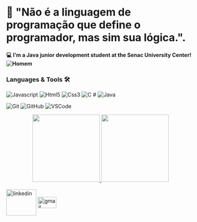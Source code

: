 # :man: "Não é a linguagem de programação que define o programador, mas sim sua lógica.".

#### :computer: I'm a Java junior development student at the Senac University Center!![Homem](https://blogdokelmer.files.wordpress.com/2009/06/fighomemletracaminhando.gif )

### Languages & Tools 🛠

 ![Javascript](https://img.shields.io/badge/-Javascript-05122A?style=flat&logo=js&logoColor=yellow) ![Html5](https://img.shields.io/badge/-Html-05122A?style=flat&logo=html5&logoColor=red) ![Css3](https://img.shields.io/badge/-Css-05122A?style=flat&logo=css3&logoColor=blue) ![C #](https://img.shields.io/badge/-CSharp-05122A?style=flat&logo=csharp&logoColor=green) ![Java](https://img.shields.io/badge/-Java-05122A?style=flat&logo=Java) 

![Git](https://img.shields.io/badge/-Git-05122A?style=flat&logo=git) ![GitHub](https://img.shields.io/badge/-GitHub-05122A?style=flat&logo=github) ![VSCode](https://img.shields.io/badge/-VSCode-05122A?style=flat&logo=visual-studio-code&logoColor=007ACC)&nbsp;

   



<div align="center">
  <a href="https://github.com/MarcosMattap">
  <img height="180em" src="https://github-readme-stats.vercel.app/api?username=MarcosMattap&show_icons=true&theme=algolia&include_all_commits=true&count_private=true"/>
  <img height="180em" src="https://github-readme-stats.vercel.app/api/top-langs/?username=MarcosMattap&layout=compact&langs_count=7&theme=algolia"/>
</div>



<!--<div style="display:inline_block"><br>
    <img align="center"alt="linux"height="30"width="40"src="https://cdn.jsdelivr.net/gh/devicons/devicon/icons/linux/linux-original.svg">
    <img align="center"alt="vim"height="30"width="40"src="https://cdn.jsdelivr.net/gh/devicons/devicon/icons/vim/vim-original.svg">
    <img align="center"alt="debian"height="30"width="40"src="https://cdn.jsdelivr.net/gh/devicons/devicon/icons/debian/debian-original.svg">
    <img align="center"alt="slackware"height="30"width="40"src="https://upload.wikimedia.org/wikipedia/commons/3/34/Slackware_logo.svg">
    <img align="center"alt="java"height="30"width="40"src="https://cdn.jsdelivr.net/gh/devicons/devicon/icons/java/java-original.svg">
    <img align="center"alt="spring"height="30"width="40"src="https://cdn.jsdelivr.net/gh/devicons/devicon/icons/spring/spring-original.svg">
    <img align="center"alt="html"height="30"width="40"src="https://cdn.jsdelivr.net/gh/devicons/devicon/icons/html5/html5-original.svg">    
    <img align="center"alt="css"height="30"width="40"src="https://cdn.jsdelivr.net/gh/devicons/devicon/icons/css3/css3-original.svg">
    <img align="center"alt="javascript"height="30"width="40"src="https://cdn.jsdelivr.net/gh/devicons/devicon/icons/javascript/javascript-original.svg">
    <img align="center"alt="git"height="30"width="40"src="https://cdn.jsdelivr.net/gh/devicons/devicon/icons/git/git-original.svg">
    <img align="center"alt="git"height="30"width="40"src="https://cdn.jsdelivr.net/gh/devicons/devicon/icons/csharp/csharp-original.svg">    
</div>-->
  

<div style="display:inline_block"><br>
      <a href="https://www.linkedin.com/in/marcos-pereirarj-dev/" target="_blank"><img align="center" alt="linkedin" height="70" width="80" src="https://cdn.jsdelivr.net/gh/devicons/devicon/icons/linkedin/linkedin-original-wordmark.svg" target="_blank"></a>
   <!--<a href="https://github.com/eduardoluisreis" target="_blank"><img align="center" alt="github" height="30" width="40" src="https://cdn.jsdelivr.net/gh/devicons/devicon/icons/github/github-original.svg" target="_blank"></a>-->
    <a href="mailto:marcosmattap@gmail.com" target="_blank"><img align="center" alt="gmail" height="30" width="50" src="https://cdn.jsdelivr.net/gh/devicons/devicon/icons/google/google-original.svg" target="_blank"></a>
    
  <!--![Snake animation](https://github.com/MarcosMattap/MarcosMattap/blob/output/github-contribution-grid-snake.svg)-->
    
  </div>





